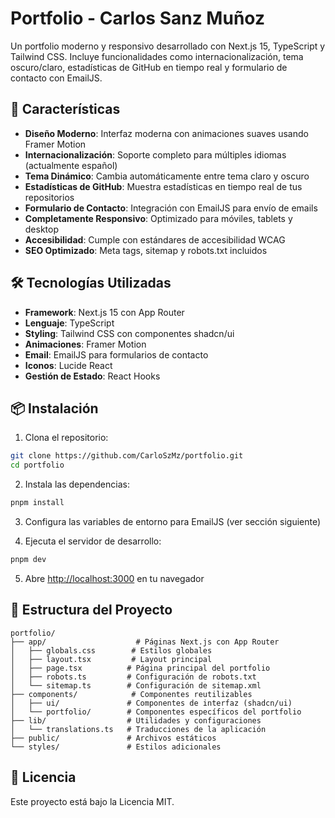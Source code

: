 # Portfolio - Carlos Sanz Muñoz

Un portfolio moderno y responsivo desarrollado con Next.js 15, TypeScript y Tailwind CSS. Incluye funcionalidades como internacionalización, tema oscuro/claro, estadísticas de GitHub en tiempo real y formulario de contacto con EmailJS.

## 🚀 Características

- **Diseño Moderno**: Interfaz moderna con animaciones suaves usando Framer Motion
- **Internacionalización**: Soporte completo para múltiples idiomas (actualmente español)
- **Tema Dinámico**: Cambia automáticamente entre tema claro y oscuro
- **Estadísticas de GitHub**: Muestra estadísticas en tiempo real de tus repositorios
- **Formulario de Contacto**: Integración con EmailJS para envío de emails
- **Completamente Responsivo**: Optimizado para móviles, tablets y desktop
- **Accesibilidad**: Cumple con estándares de accesibilidad WCAG
- **SEO Optimizado**: Meta tags, sitemap y robots.txt incluidos

## 🛠️ Tecnologías Utilizadas

- **Framework**: Next.js 15 con App Router
- **Lenguaje**: TypeScript
- **Styling**: Tailwind CSS con componentes shadcn/ui
- **Animaciones**: Framer Motion
- **Email**: EmailJS para formularios de contacto
- **Iconos**: Lucide React
- **Gestión de Estado**: React Hooks

## 📦 Instalación

1. Clona el repositorio:
```bash
git clone https://github.com/CarloSzMz/portfolio.git
cd portfolio
```

2. Instala las dependencias:
```bash
pnpm install
```

3. Configura las variables de entorno para EmailJS (ver sección siguiente)

4. Ejecuta el servidor de desarrollo:
```bash
pnpm dev
```

5. Abre [http://localhost:3000](http://localhost:3000) en tu navegador


## 📁 Estructura del Proyecto

```
portfolio/
├── app/                    # Páginas Next.js con App Router
│   ├── globals.css        # Estilos globales
│   ├── layout.tsx         # Layout principal
│   ├── page.tsx          # Página principal del portfolio
│   ├── robots.ts         # Configuración de robots.txt
│   └── sitemap.ts        # Configuración de sitemap.xml
├── components/            # Componentes reutilizables
│   ├── ui/               # Componentes de interfaz (shadcn/ui)
│   └── portfolio/        # Componentes específicos del portfolio
├── lib/                  # Utilidades y configuraciones
│   └── translations.ts   # Traducciones de la aplicación
├── public/               # Archivos estáticos
└── styles/               # Estilos adicionales
```

## 📄 Licencia

Este proyecto está bajo la Licencia MIT.
